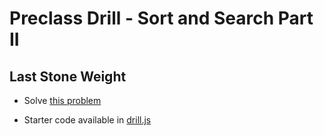 # Preclass Drill - Sort and Search Part II

## Last Stone Weight

- Solve [this problem](https://leetcode.com/problems/last-stone-weight/)

- Starter code available in [drill.js](./drill.js)
